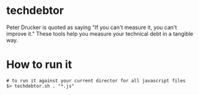 # techdebtor
Peter Drucker is quoted as saying "If you can't measure it, you can't improve it."  These tools help you measure your technical debt in a tangible way.

# How to run it
```shell
# to run it against your current director for all javascript files
$> techdebtor.sh . "*.js"
```
